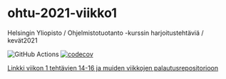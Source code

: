 # ohtu-2021-viikko1
Helsingin Yliopisto / Ohjelmistotuotanto -kurssin harjoitustehtäviä / kevät2021

![GitHub Actions](https://github.com/Marcestus/ohtu-2021-viikko1/workflows/Java%20CI%20with%20Gradle/badge.svg)
[![codecov](https://codecov.io/gh/Marcestus/ohtu-2021-viikko1/branch/main/graph/badge.svg?token=ZTZ9RG4SA8)](https://codecov.io/gh/Marcestus/ohtu-2021-viikko1)

[Linkki viikon 1 tehtävien 14-16 ja muiden viikkojen palautusrepositorioon](https://github.com/Marcestus/ohtu-2021-viikkotehtavat)
